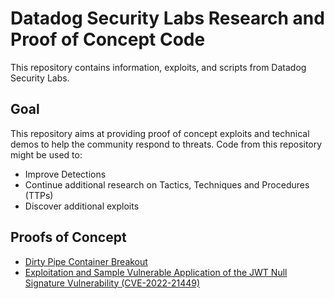 Datadog Security Labs Research and Proof of Concept Code
===
  
This repository contains information, exploits, and scripts from Datadog Security Labs.


## Goal

This repository aims at providing proof of concept exploits and technical demos to help the community respond to threats.  Code from this repository might be used to:

* Improve Detections
* Continue additional research on Tactics, Techniques and Procedures (TTPs)
* Discover additional exploits

## Proofs of Concept

- [Dirty Pipe Container Breakout](./proof-of-concept-exploits/dirtypipe-container-breakout/)
- [Exploitation and Sample Vulnerable Application of the JWT Null Signature Vulnerability (CVE-2022-21449)](./proof-of-concept-exploits/jwt-null-signature-vulnerable-app)